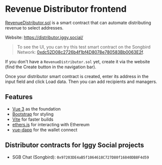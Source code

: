 # Revenue Distributor frontend

[RevenueDistributor.sol](https://github.com/iggy-social/iggy-contracts/blob/main/contracts/distributor/RevenueDistributor.sol) is a smart contract that can automate distributing revenue to select addresses.

Website: https://distributor.iggy.social/ 

> To see the UI, you can try this test smart contract on the Songbird Network: [0xdc52D08c2726b4f1bf4D8078e780583Bb0063E2f](https://distributor.iggy.social/?addr=0xdc52D08c2726b4f1bf4D8078e780583Bb0063E2f).

If you don't have a `RevenueDistributor.sol` yet, create it via the website (find the Create button in the navigation bar).

Once your distributor smart contract is created, enter its address in the input field and click Load data. Then you can add recipients and managers.

## Features
- [Vue 3](https://v3.vuejs.org/guide/introduction.html#what-is-vue-js) as the foundation
- [Bootstrap](https://getbootstrap.com/) for styling
- [Vite](https://vitejs.dev/guide/) for faster builds
- [ethers.js](https://docs.ethers.io/v5/) for interacting with Ethereum
- [vue-dapp](https://github.com/chnejohnson/vue-dapp) for the wallet connect

## Distributor contracts for Iggy Social projects

- SGB Chat (Songbird): `0x97203DE4aB5f1064618C727D80f16840DB8F4d59`
